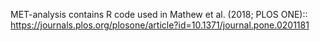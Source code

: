 MET-analysis contains R code used in Mathew et al. (2018; PLOS ONE):: https://journals.plos.org/plosone/article?id=10.1371/journal.pone.0201181
